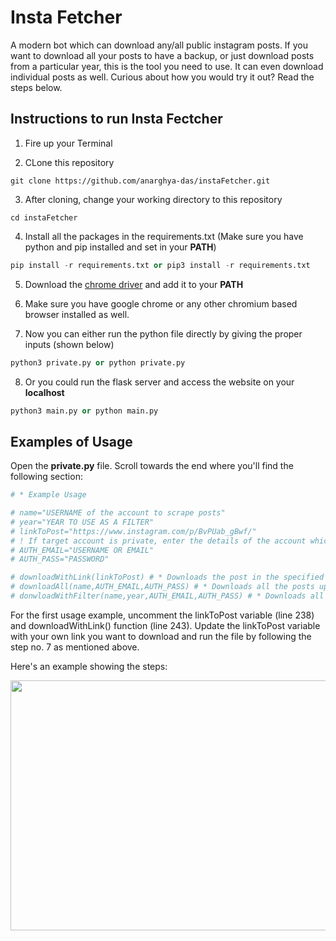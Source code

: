 # Insta Fetcher 

A modern bot which can download any/all public instagram posts. If you want to download all your posts to have a backup,
or just download posts from a particular year, this is the tool you need to use. It can even download individual posts as well. 
Curious about how you would try it out? Read the steps below.

## Instructions to run Insta Fectcher 

1. Fire up your Terminal

2. CLone this repository

```
git clone https://github.com/anarghya-das/instaFetcher.git
```

3. After cloning, change your working directory to this repository 

```
cd instaFetcher
```

4. Install all the packages in the requirements.txt (Make sure you have python and pip installed and set in your **PATH**)

```python
pip install -r requirements.txt or pip3 install -r requirements.txt
```

5. Download the [chrome driver](http://chromedriver.chromium.org/downloads) and add it to your **PATH**

6. Make sure you have google chrome or any other chromium based browser installed as well.

7. Now you can either run the python file directly by giving the proper inputs (shown below)

```python
python3 private.py or python private.py
```

8. Or you could run the flask server and access the website on your **localhost**


```python
python3 main.py or python main.py
```

## Examples of Usage

Open the **private.py** file. Scroll towards the end where you'll find the following section:

```python
# * Example Usage

# name="USERNAME of the account to scrape posts" 
# year="YEAR TO USE AS A FILTER"
# linkToPost="https://www.instagram.com/p/BvPUab_gBwf/" 
# ! If target account is private, enter the details of the account which is following it.
# AUTH_EMAIL="USERNAME OR EMAIL"
# AUTH_PASS="PASSWORD"

# downloadWithLink(linkToPost) # * Downloads the post in the specified link of the post
# downloadAll(name,AUTH_EMAIL,AUTH_PASS) # * Downloads all the posts uploaded by the given user (name)
# donwloadWithFilter(name,year,AUTH_EMAIL,AUTH_PASS) # * Downloads all the posts with the given year
```

For the first usage example, uncomment the linkToPost variable (line 238) and downloadWithLink() function (line 243).
Update the linkToPost variable with your own link you want to download and run the file by following the 
step no. 7 as mentioned above.

Here's an example showing the steps:

<img src="https://github.com/anarghya-das/instaFetcher/blob/master/examples/downloadWithLink.gif"  width="900" height="400" />
